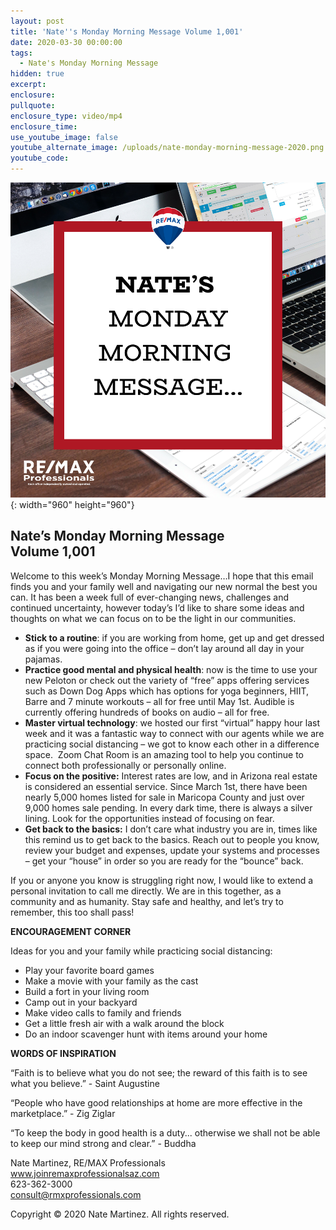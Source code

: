 ```yaml
---
layout: post
title: 'Nate''s Monday Morning Message Volume 1,001'
date: 2020-03-30 00:00:00
tags:
  - Nate's Monday Morning Message
hidden: true
excerpt:
enclosure:
pullquote:
enclosure_type: video/mp4
enclosure_time:
use_youtube_image: false
youtube_alternate_image: /uploads/nate-monday-morning-message-2020.png
youtube_code:
---
```


![](/uploads/nate-monday-morning-message-2020.png){: width="960" height="960"}

## **Nate’s Monday Morning Message<br>Volume 1,001**

Welcome to this week’s Monday Morning Message…I hope that this email finds you and your family well and navigating our new normal the best you can. It has been a week full of ever-changing news, challenges and continued uncertainty, however today’s I’d like to share some ideas and thoughts on what we can focus on to be the light in our communities.

* **Stick to a routine**\: if you are working from home, get up and get dressed as if you were going into the office – don’t lay around all day in your pajamas.
* **Practice good mental and physical health**\: now is the time to use your new Peloton or check out the variety of “free” apps offering services such as Down Dog Apps which has options for yoga beginners, HIIT, Barre and 7 minute workouts – all for free until May 1st. Audible is currently offering hundreds of books on audio – all for free.
* **Master virtual technology**\: we hosted our first “virtual” happy hour last week and it was a fantastic way to connect with our agents while we are practicing social distancing – we got to know each other in a difference space.&nbsp; Zoom Chat Room is an amazing tool to help you continue to connect both professionally or personally online.
* **Focus on the positive:**&nbsp;Interest rates are low, and in Arizona real estate is considered an essential service. Since March 1st, there have been nearly 5,000 homes listed for sale in Maricopa County and just over 9,000 homes sale pending. In every dark time, there is always a silver lining. Look for the opportunities instead of focusing on fear.
* **Get back to the basics:** I don’t care what industry you are in, times like this remind us to get back to the basics. Reach out to people you know, review your budget and expenses, update your systems and processes – get your “house” in order so you are ready for the “bounce” back.

If you or anyone you know is struggling right now, I would like to extend a personal invitation to call me directly. We are in this together, as a community and as humanity. Stay safe and healthy, and let’s try to remember, this too shall pass\!

**ENCOURAGEMENT CORNER**

Ideas for you and your family while practicing social distancing:

* Play your favorite board games
* Make a movie with your family as the cast
* Build a fort in your living room
* Camp out in your backyard
* Make video calls to family and friends
* Get a little fresh air with a walk around the block
* Do an indoor scavenger hunt with items around your home

**WORDS OF INSPIRATION**

“Faith is to believe what you do not see; the reward of this faith is to see what you believe.” - Saint Augustine

“People who have good relationships at home are more effective in the marketplace.” - Zig Ziglar

“To keep the body in good health is a duty... otherwise we shall not be able to keep our mind strong and clear.” - Buddha

Nate Martinez, RE/MAX Professionals<br>www.joinremaxprofessionalsaz.com<br>623-362-3000<br>consult@rmxprofessionals.com

Copyright &copy; 2020 Nate Martinez. All rights reserved.